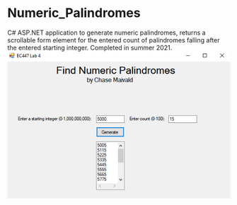 # Numeric_Palindromes
C# ASP.NET application to generate numeric palindromes, returns a scrollable form element for the entered count of palindromes falling after the entered starting integer. Completed in summer 2021.
![This is an image](./pal.png)
